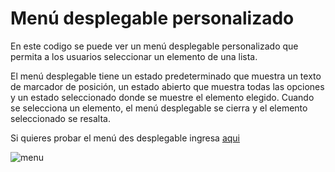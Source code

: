 # Menú desplegable personalizado

En este codigo se puede ver un menú desplegable personalizado que permita a los usuarios seleccionar un elemento de una lista. 

El menú desplegable tiene un estado predeterminado que muestra un texto de marcador de posición, un estado abierto que muestra todas las opciones y un estado seleccionado donde se muestre el elemento elegido. Cuando se selecciona un elemento, el menú desplegable se cierra y el elemento seleccionado se resalta.

Si quieres probar el menú des desplegable ingresa [aqui](https://proyecto-menu-desplegable.netlify.app)

![menu](https://github.com/user-attachments/assets/8c43190d-9a1c-4ce1-b322-113d77d85a9c)
